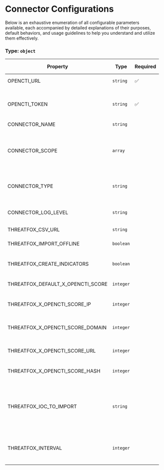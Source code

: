 # Connector Configurations

Below is an exhaustive enumeration of all configurable parameters available, each accompanied by detailed explanations of their purposes, default behaviors, and usage guidelines to help you understand and utilize them effectively.

### Type: `object`

| Property | Type | Required | Possible values | Deprecated | Default | Description |
| -------- | ---- | -------- | --------------- | ---------- | ------- | ----------- |
| OPENCTI_URL | `string` | ✅ | Format: [`uri`](https://json-schema.org/understanding-json-schema/reference/string#built-in-formats) |  |  | The OpenCTI platform URL. |
| OPENCTI_TOKEN | `string` | ✅ | string |  |  | The token of the user who represents the connector in the OpenCTI platform. |
| CONNECTOR_NAME | `string` |  | string |  | `"Abuse.ch | ThreatFox"` | Name of the connector. |
| CONNECTOR_SCOPE | `array` |  | string |  | `["ThreatFox"]` | The scope or type of data the connector is importing, either a MIME type or Stix Object (for information only). |
| CONNECTOR_TYPE | `string` |  | string |  | `"EXTERNAL_IMPORT"` | Should always be set to EXTERNAL_IMPORT for this connector. |
| CONNECTOR_LOG_LEVEL | `string` |  | `debug` `info` `warn` `warning` `error` |  | `"error"` | Determines the verbosity of the logs. |
| THREATFOX_CSV_URL | `string` |  | string |  | `"https://threatfox.abuse.ch/export/csv/recent/"` | The Threat Fox URL |
| THREATFOX_IMPORT_OFFLINE | `boolean` |  | boolean |  | `true` | Create records for indicators that are offline. |
| THREATFOX_CREATE_INDICATORS | `boolean` |  | boolean |  | `true` | Create indicators in addition to observables. |
| THREATFOX_DEFAULT_X_OPENCTI_SCORE | `integer` |  | integer |  | `50` | The default x_opencti_score to use. |
| THREATFOX_X_OPENCTI_SCORE_IP | `integer` |  | integer |  | `null` | Set the x_opencti_score for IP observables. |
| THREATFOX_X_OPENCTI_SCORE_DOMAIN | `integer` |  | integer |  | `null` | Set the x_opencti_score for Domain observables. |
| THREATFOX_X_OPENCTI_SCORE_URL | `integer` |  | integer |  | `null` | Set the x_opencti_score for URL observables. |
| THREATFOX_X_OPENCTI_SCORE_HASH | `integer` |  | integer |  | `null` | Set the x_opencti_score for Hash observables. |
| THREATFOX_IOC_TO_IMPORT | `string` |  | string |  | `"all_types"` | List of IOC types to retrieve, available parameters: all_types, ip:port, domain, url, md5_hash, sha1_hash, sha256_hash |
| THREATFOX_INTERVAL | `integer` |  | integer | ⛔️ | `3` | [DEPRECATED] Interval in days between two scheduled runs of the connector. |
